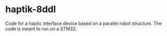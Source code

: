# haptik-8ddl

Code for a haptic interface device based on a parallel robot structure.
The code is meant to run on a STM32.
